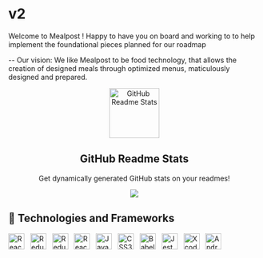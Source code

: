 # v2
Welcome to Mealpost !
Happy to have you on board and working to to help implement the foundational pieces planned for our roadmap

-- Our vision: We like Mealpost to be food technology, that allows the creation of designed meals through optimized menus, maticulously designed and prepared.

<p align="center">
 <img width="100px" src="https://res.cloudinary.com/anuraghazra/image/upload/v1594908242/logo_ccswme.svg" align="center" alt="GitHub Readme Stats" />
 <h2 align="center">GitHub Readme Stats</h2>
 <p align="center">Get dynamically generated GitHub stats on your readmes!</p>
</p>
<p align="center">
  <img src="https://img.shields.io/badge/Supported%20by-VS%20Code%20Power%20User%20%E2%86%92-gray.svg?colorA=655BE1&colorB=4F44D6&style=for-the-badge"/>
</p>

## 🌱 Technologies and Frameworks
<p>
    <!-- React -->
    <img src="https://img.shields.io/badge/React-61dafb?flat=plastic&logo=react&logoColor=black" height="32" alt="React" />
    &nbsp;
    <!-- Redux -->
    <img src="https://img.shields.io/badge/Redux-764abc?flat=plastic&logo=redux&logoColor=white" height="32" alt="Redux" />
    &nbsp;
    <!-- Redux-Saga -->
    <img src="https://img.shields.io/badge/Redux%20Saga-999999?flat=plastic&logo=redux-saga&logoColor=white" height="32" alt="Redux-Saga" />
    &nbsp;
    <!-- React Router -->
    <img src="https://img.shields.io/badge/React%20Router-ca4245?flat=plastic&logo=react%20router&logoColor=white" height="32" alt="React Router" />
    &nbsp;
    <!-- JavaScript -->
    <img src="https://img.shields.io/badge/JavaScript-f7df1e?flat=plastic&logo=javascript&logoColor=black" height="32" alt="JavaScript" />
    &nbsp;
    <!-- CSS3 -->
    <img src="https://img.shields.io/badge/CSS3-1572b6?flat=plastic&logo=css3&logoColor=white" height="32" alt="CSS3" />
    &nbsp;
    <!-- Babel -->
    <img src="https://img.shields.io/badge/Babel-f9dc3e?flat=plastic&logo=Babel&logoColor=black" height="32" alt="Babel" />
    &nbsp;
    <!-- Jest -->
    <img src="https://img.shields.io/badge/Jest-c21325?flat=plastic&logo=jest&logoColor=white" height="32" alt="Jest" />
    &nbsp;
    <!-- Xcode -->
    <img src="https://img.shields.io/badge/Xcode-147efb?flat=plastic&logo=xcode&logoColor=white" height="32" alt="Xcode" />
    &nbsp;
    <!-- Android Studio -->
    <img src="https://img.shields.io/badge/Android%20Studio-3ddc84?flat=plastic&logo=android%20studio&logoColor=white" height="32" alt="Android Studio" />
    &nbsp;
</p>

